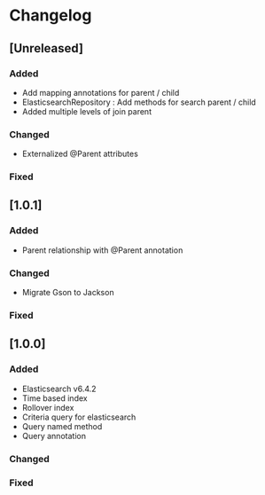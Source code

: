 # Changelog

## [Unreleased]
### Added
- Add mapping annotations for parent / child
- ElasticsearchRepository : Add methods for search parent / child  
- Added multiple levels of join parent  

### Changed
- Externalized @Parent attributes

### Fixed

## [1.0.1]
### Added
- Parent relationship with @Parent annotation

### Changed
- Migrate Gson to Jackson

### Fixed

## [1.0.0]
### Added
- Elasticsearch v6.4.2
- Time based index
- Rollover index
- Criteria query for elasticsearch
- Query named method
- Query annotation

### Changed

### Fixed
